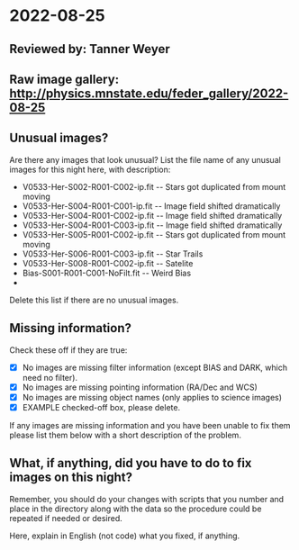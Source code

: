 # 2022-08-25

## Reviewed by:   Tanner Weyer

## Raw image gallery: http://physics.mnstate.edu/feder_gallery/2022-08-25

## Unusual images?

Are there any images that look unusual? List the file name of any unusual images for this night here, with description:

+ V0533-Her-S002-R001-C002-ip.fit -- Stars got duplicated from mount moving
+ V0533-Her-S004-R001-C001-ip.fit -- Image field shifted dramatically
+  V0533-Her-S004-R001-C002-ip.fit -- Image field shifted dramatically
+  V0533-Her-S004-R001-C003-ip.fit -- Image field shifted dramatically
+  V0533-Her-S005-R001-C002-ip.fit -- Stars got duplicated from mount moving
+  V0533-Her-S006-R001-C003-ip.fit -- Star Trails
+  V0533-Her-S008-R001-C002-ip.fit -- Satelite
+  Bias-S001-R001-C001-NoFilt.fit -- Weird Bias
+  

Delete this list if there are no unusual images.

## Missing information?

Check these off if they are true:

- [X] No images are missing filter information (except BIAS and DARK, which need no filter).
- [X] No images are missing pointing information (RA/Dec and WCS)
- [x] No images are missing object names (only applies to science images)
- [x] EXAMPLE checked-off box, please delete.

If any images are missing information and you have been unable to fix them please list
them below with a short description of the problem.


## What, if anything, did you have to do to fix images on this night?

Remember, you should do your changes with scripts that you number and place in the
directory along with the data so the procedure could be repeated if needed or
desired.

Here, explain in English (not code) what you fixed, if anything.
